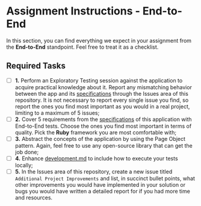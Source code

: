 # Assignment Instructions - End-to-End
In this section, you can find everything we expect in your assignment from the **End-to-End** standpoint. Feel free to treat it as a checklist.

## Required Tasks
- [ ] **1.** Perform an Exploratory Testing session against the application to acquire practical knowledge about it. Report any mismatching behavior between the app and its [specifications](../requirements.md) through the Issues area of this repository. It is not necessary to report every single issue you find, so report the ones you find most important as you would in a real project, limiting to a maximum of 5 issues;
- [ ] **2.** Cover 5 requirements from the [specifications](../requirements.md) of this application with End-to-End tests. Choose the ones you find most important in terms of quality. Pick the **Ruby** framework you are most comfortable with;
- [ ] **3.** Abstract the concepts of the application by using the Page Object pattern. Again, feel free to use any open-source library that can get the job done;
- [ ] **4.** Enhance [development.md](../development.md) to include how to execute your tests locally;
- [ ] **5.** In the Issues area of this repository, create a new issue titled `Additional Project Improvements` and list, in succinct bullet points, what other improvements you would have implemented in your solution or bugs you would have written a detailed report for if you had more time and resources.
